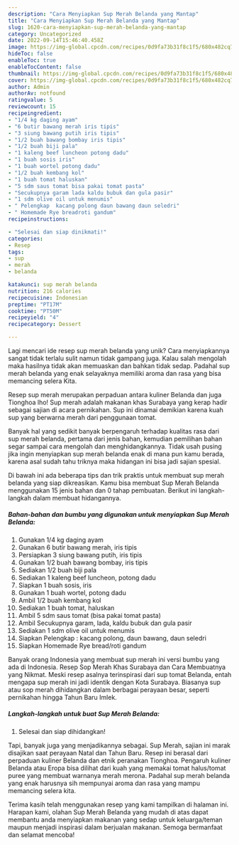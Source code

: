 ```yaml
---
description: "Cara Menyiapkan Sup Merah Belanda yang Mantap"
title: "Cara Menyiapkan Sup Merah Belanda yang Mantap"
slug: 1620-cara-menyiapkan-sup-merah-belanda-yang-mantap
category: Uncategorized
date: 2022-09-14T15:46:40.458Z
image: https://img-global.cpcdn.com/recipes/0d9fa73b31f8c1f5/680x482cq70/sup-merah-belanda-foto-resep-utama.jpg
hideToc: false
enableToc: true
enableTocContent: false
thumbnail: https://img-global.cpcdn.com/recipes/0d9fa73b31f8c1f5/680x482cq70/sup-merah-belanda-foto-resep-utama.jpg
cover: https://img-global.cpcdn.com/recipes/0d9fa73b31f8c1f5/680x482cq70/sup-merah-belanda-foto-resep-utama.jpg
author: Admin
authorAv: notfound
ratingvalue: 5
reviewcount: 15
recipeingredient:
- "1/4 kg daging ayam"
- "6 butir bawang merah iris tipis"
- "3 siung bawang putih iris tipis"
- "1/2 buah bawang bombay iris tipis"
- "1/2 buah biji pala"
- "1 kaleng beef luncheon potong dadu"
- "1 buah sosis iris"
- "1 buah wortel potong dadu"
- "1/2 buah kembang kol"
- "1 buah tomat haluskan"
- "5 sdm saus tomat bisa pakai tomat pasta"
- "Secukupnya garam lada kaldu bubuk dan gula pasir"
- "1 sdm olive oil untuk menumis"
- " Pelengkap  kacang polong daun bawang daun seledri"
- " Homemade Rye breadroti gandum"
recipeinstructions:

- "Selesai dan siap dinikmati!"
categories:
- Resep
tags:
- sup
- merah
- belanda

katakunci: sup merah belanda 
nutrition: 216 calories
recipecuisine: Indonesian
preptime: "PT17M"
cooktime: "PT50M"
recipeyield: "4"
recipecategory: Dessert

---
```





Lagi mencari ide resep sup merah belanda yang unik? Cara menyiapkannya sangat tidak terlalu sulit namun tidak gampang juga. Kalau salah mengolah maka hasilnya tidak akan memuaskan dan bahkan tidak sedap. Padahal sup merah belanda yang enak selayaknya memiliki aroma dan rasa yang bisa memancing selera Kita.





Resep sup merah merupakan perpaduan antara kuliner Belanda dan juga Tionghoa lho! Sup merah adalah makanan khas Surabaya yang kerap hadir sebagai sajian di acara pernikahan. Sup ini dinamai demikian karena kuah sup yang berwarna merah dari penggunaan tomat.

Banyak hal yang sedikit banyak berpengaruh terhadap kualitas rasa dari sup merah belanda, pertama dari jenis bahan, kemudian pemilihan bahan segar sampai cara mengolah dan menghidangkannya. Tidak usah pusing jika ingin menyiapkan sup merah belanda enak di mana pun kamu berada, karena asal sudah tahu triknya maka hidangan ini bisa jadi sajian spesial.






Di bawah ini ada beberapa tips dan trik praktis untuk membuat sup merah belanda yang siap dikreasikan. Kamu bisa membuat Sup Merah Belanda menggunakan 15 jenis bahan dan 0 tahap pembuatan. Berikut ini langkah-langkah dalam membuat hidangannya.

<!--inarticleads1-->

##### Bahan-bahan dan bumbu yang digunakan untuk menyiapkan Sup Merah Belanda:

1. Gunakan 1/4 kg daging ayam
1. Gunakan 6 butir bawang merah, iris tipis
1. Persiapkan 3 siung bawang putih, iris tipis
1. Gunakan 1/2 buah bawang bombay, iris tipis
1. Sediakan 1/2 buah biji pala
1. Sediakan 1 kaleng beef luncheon, potong dadu
1. Siapkan 1 buah sosis, iris
1. Gunakan 1 buah wortel, potong dadu
1. Ambil 1/2 buah kembang kol
1. Sediakan 1 buah tomat, haluskan
1. Ambil 5 sdm saus tomat (bisa pakai tomat pasta)
1. Ambil Secukupnya garam, lada, kaldu bubuk dan gula pasir
1. Sediakan 1 sdm olive oil untuk menumis
1. Siapkan  Pelengkap : kacang polong, daun bawang, daun seledri
1. Siapkan  Homemade Rye bread/roti gandum


Banyak orang Indonesia yang membuat sup merah ini versi bumbu yang ada di Indonesia. Resep Sop Merah Khas Surabaya dan Cara Membuatnya yang Nikmat. Meski resep asalnya terinspirasi dari sup tomat Belanda, entah mengapa sup merah ini jadi identik dengan Kota Surabaya. Biasanya sup atau sop merah dihidangkan dalam berbagai perayaan besar, seperti pernikahan hingga Tahun Baru Imlek. 

<!--inarticleads2-->

##### Langkah-langkah untuk buat Sup Merah Belanda:


1. Selesai dan siap dihidangkan!

Tapi, banyak juga yang menjadikannya sebagai. Sup Merah, sajian ini marak disajikan saat perayaan Natal dan Tahun Baru. Resep ini berasal dari perpaduan kuliner Belanda dan etnik peranakan Tionghoa. Pengaruh kuliner Belanda atau Eropa bisa dilihat dari kuah yang memakai tomat halus/tomat puree yang membuat warnanya merah merona. Padahal sup merah belanda yang enak harusnya sih mempunyai aroma dan rasa yang mampu memancing selera kita. 

Terima kasih telah menggunakan resep yang kami tampilkan di halaman ini. Harapan kami, olahan Sup Merah Belanda yang mudah di atas dapat membantu anda menyiapkan makanan yang sedap untuk keluarga/teman maupun menjadi inspirasi dalam berjualan makanan. Semoga bermanfaat dan selamat mencoba!
